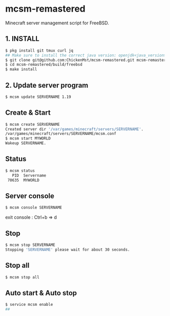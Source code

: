 # mcsm-remastered

Minecraft server management script for FreeBSD.

## 1. INSTALL

```sh
$ pkg install git tmux curl jq
## Make sure to install the correct java version: openjdk<java_version> eg: openjdk21
$ git clone git@github.com:ChickenMst/mcsm-remastered.git mcsm-remastered
$ cd mcsm-remastered/build/freebsd
$ make install
```

## 2. Update server program

```sh
$ mcsm update SERVERNAME 1.19
```


## Create & Start

```sh
$ mcsm create SERVERNAME
Created server dir '/var/games/minecraft/servers/SERVERNAME'.
/var/games/minecraft/servers/SERVERNAME/mcsm.conf
$ mcsm start MYWORLD
Wakeup SERVERNAME.
```


## Status

```sh
$ mcsm status
   PID  Servername
 70635  MYWORLD
```


## Server console

```sh
$ mcsm console SERVERNAME
```

exit console : Ctrl+b => d


## Stop

```sh
$ mcsm stop SERVERNAME
Stopping 'SERVERNAME' please wait for about 30 seconds.
```

## Stop all

```sh
$ mcsm stop all
```


## Auto start & Auto stop

```sh
$ service mcsm enable
## 
```
